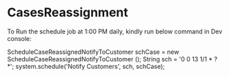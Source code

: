 # CasesReassignment

To Run the schedule job at 1:00 PM daily, kindly run below command in Dev console: 

ScheduleCaseReassignedNotifyToCustomer  schCase = new ScheduleCaseReassignedNotifyToCustomer ();
String sch = '0 0 13 1/1 * ? *';
system.schedule('Notify Customers', sch, schCase);
